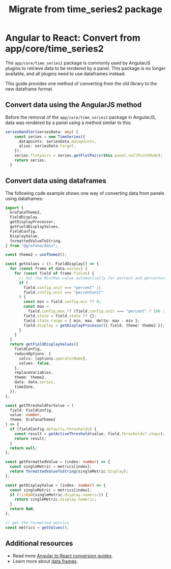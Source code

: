 ﻿---
id: angular-react-convert-from-time_series2
title: Migrate from time_series2 package
sidebar_position: 6
description: How to migrate a plugin that uses the app/core/time_series2 package to current methods.
keywords:
  - grafana
  - plugins
  - plugin
  - React
  - ReactJS
  - Angular
  - migration
  - time_series2
---

# Angular to React: Convert from app/core/time_series2

The `app/core/time_series2` package is commonly used by AngularJS plugins to retrieve data to be rendered by a panel. This package is no longer available, and all plugins need to use dataframes instead.

This guide provides one method of converting from the old library to the new dataframe format.

## Convert data using the AngularJS method

Before the removal of the `app/core/time_series2` package in AngularJS, data was rendered by a panel using a method similar to this:

```ts
seriesHandler(seriesData: any) {
    const series = new TimeSeries({
      datapoints: seriesData.datapoints,
      alias: seriesData.target,
    });
    series.flotpairs = series.getFlotPairs(this.panel.nullPointMode);
    return series;
  }
```

## Convert data using dataframes

The following code example shows one way of converting data from panels using dataframes:

```ts
import {
  GrafanaTheme2,
  FieldDisplay,
  getDisplayProcessor,
  getFieldDisplayValues,
  FieldConfig,
  DisplayValue,
  formattedValueToString,
} from "@grafana/data";

const theme2 = useTheme2();

const getValues = (): FieldDisplay[] => {
  for (const frame of data.series) {
    for (const field of frame.fields) {
      // Set the Min/Max value automatically for percent and percentunit
      if (
        field.config.unit === "percent" ||
        field.config.unit === "percentunit"
      ) {
        const min = field.config.min ?? 0;
        const max =
          field.config.max ?? (field.config.unit === "percent" ? 100 : 1);
        field.state = field.state ?? {};
        field.state.range = { min, max, delta: max - min };
        field.display = getDisplayProcessor({ field, theme: theme2 });
      }
    }
  }
  return getFieldDisplayValues({
    fieldConfig,
    reduceOptions: {
      calcs: [options.operatorName],
      values: false,
    },
    replaceVariables,
    theme: theme2,
    data: data.series,
    timeZone,
  });
};

const getThresholdForValue = (
  field: FieldConfig,
  value: number,
  theme: GrafanaTheme2
) => {
  if (fieldConfig.defaults.thresholds) {
    const result = getActiveThreshold(value, field.thresholds?.steps);
    return result;
  }
  return null;
};

const getFormattedValue = (index: number) => {
  const singleMetric = metrics[index];
  return formattedValueToString(singleMetric.display);
};

const getDisplayValue = (index: number) => {
  const singleMetric = metrics[index];
  if (!isNaN(singleMetric.display.numeric)) {
    return singleMetric.display.numeric;
  }
  return NaN;
};

// get the formatted metrics
const metrics = getValues();
```

## Additional resources

- Read more [Angular to React conversion guides](https://grafana.com/developers/plugin-tools/migration-guides/angular-react/).
- Learn more about [data frames](../../key-concepts/data-frames).
